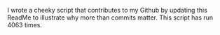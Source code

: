 I wrote a cheeky script that contributes to my Github by updating this ReadMe to illustrate why more than commits matter. This script has run 4063 times.